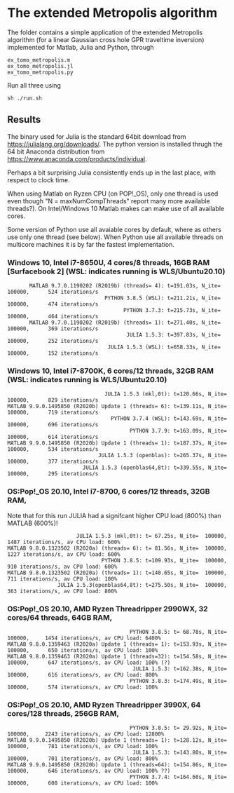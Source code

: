 # The extended Metropolis algorithm 

The folder contains a simple application of the extended Metropolis algorithm (for a linear Gaussian cross hole GPR traveltime inversion) implemented for Matlab, Julia and Python, through 
 
    ex_tomo_metropolis.m
    ex_tomo_metropolis.jl
    ex_tomo_metropolis.py
    
Run all three using  
    
    sh ./run.sh 

## Results

The binary used for Julia is the standard 64bit download from https://julialang.org/downloads/.
The python version is installed thrugh the 64 bit Anaconda distribution from https://www.anaconda.com/products/individual.

Perhaps a bit surprising Julia consistently ends up in the last place, with respect to clock time.

When using Matlab on Ryzen CPU (on POP\!_OS), only one thread is used even though "N = maxNumCompThreads" report many more available threads?). On Intel/Windows 10 Matlab makes can make use of all available cores.

Some version of Python use all avaiable cores by default, where as others use only one thread (see below). When Python use all available threads on multicore machines it is by far the fastest implementation.

### Windows 10, Intel i7-8650U, 4 cores/8 threads, 16GB RAM [Surfacebook 2] (WSL: indicates running is WLS/Ubuntu20.10)

           MATLAB 9.7.0.1190202 (R2019b) (threads= 4): t=191.03s, N_ite=  100000,      524 iterations/s
                                   PYTHON 3.8.5 (WSL): t=211.21s, N_ite=  100000,      474 iterations/s
                                         PYTHON 3.7.3: t=215.73s, N_ite=  100000,      464 iterations/s
           MATLAB 9.7.0.1190202 (R2019b) (threads= 1): t=271.40s, N_ite=  100000,      369 iterations/s
                                          JULIA 1.5.3: t=397.83s, N_ite=  100000,      252 iterations/s
                                    JULIA 1.5.3 (WSL): t=658.33s, N_ite=  100000,      152 iterations/s

### Windows 10, Intel i7-8700K, 6 cores/12 threads, 32GB RAM (WSL: indicates running is WLS/Ubuntu20.10)

                                   JULIA 1.5.3 (mkl,0t): t=120.66s, N_ite=  100000,      829 iterations/s
    MATLAB 9.9.0.1495850 (R2020b) Update 1 (threads= 6): t=139.11s, N_ite=  100000,      719 iterations/s
                                     PYTHON 3.7.4 (WSL): t=143.69s, N_ite=  100000,      696 iterations/s
                                           PYTHON 3.7.9: t=163.09s, N_ite=  100000,      614 iterations/s
    MATLAB 9.9.0.1495850 (R2020b) Update 1 (threads= 1): t=187.37s, N_ite=  100000,      534 iterations/s
                                 JULIA 1.5.3 (openblas): t=265.37s, N_ite=  100000,      377 iterations/s
                            JULIA 1.5.3 (openblas64,8t): t=339.55s, N_ite=  100000,      295 iterations/s
                            
### OS:Pop\!_OS 20.10, Intel i7-8700, 6 cores/12 threads, 32GB RAM, 

Note that for this run JULIA had a signifcant higher CPU load (800%) than MATLAB (600%)!

                          JULIA 1.5.3 (mkl,0t): t= 67.25s, N_ite=  100000,     1487 iterations/s, av CPU load: 600%
    MATLAB 9.8.0.1323502 (R2020a) (threads= 6): t= 81.56s, N_ite=  100000,     1227 iterations/s, av CPU load: 600%
                                  PYTHON 3.8.5: t=109.93s, N_ite=  100000,      910 iterations/s, av CPU load: 600%
    MATLAB 9.8.0.1323502 (R2020a) (threads= 1): t=140.65s, N_ite=  100000,      711 iterations/s, av CPU load: 100%
                    JULIA 1.5.3(openblas64,8t): t=275.50s, N_ite=  100000,      363 iterations/s, av CPU load: 800%
              
### OS:Pop\!_OS 20.10, AMD Ryzen Threadripper 2990WX, 32 cores/64 threads, 64GB RAM, 

                                           PYTHON 3.8.5: t= 68.78s, N_ite=  100000,     1454 iterations/s, av CPU load: 6400%
    MATLAB 9.8.0.1359463 (R2020a) Update 1 (threads= 1): t=153.93s, N_ite=  100000,      650 iterations/s, av CPU load: 100%
    MATLAB 9.8.0.1359463 (R2020a) Update 1 (threads=32): t=154.58s, N_ite=  100000,      647 iterations/s, av CPU load: 100% (?)
                                            JULIA 1.5.3: t=162.38s, N_ite=  100000,      616 iterations/s, av CPU load: 800%
                                           PYTHON 3.8.3: t=174.49s, N_ite=  100000,      574 iterations/s, av CPU load: 100%
                                           

### OS:Pop\!_OS 20.10, AMD Ryzen Threadripper 3990X, 64 cores/128 threads, 256GB RAM, 
                     
                                           PYTHON 3.8.5: t= 29.92s, N_ite=  100000,     2243 iterations/s, av CPU load: 12800%
    MATLAB 9.9.0.1495850 (R2020b) Update 1 (threads= 1): t=128.12s, N_ite=  100000,      781 iterations/s, av CPU load: 100%
                                            JULIA 1.5.3: t=143.80s, N_ite=  100000,      701 iterations/s, av CPU load: 800%
    MATLAB 9.9.0.1495850 (R2020b) Update 1 (threads=64): t=154.86s, N_ite=  100000,      646 iterations/s, av CPU load: 100% ??)
                                           PYTHON 3.7.4: t=164.60s, N_ite=  100000,      608 iterations/s, av CPU load: 100%

